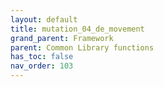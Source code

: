 ```yaml
---
layout: default
title: mutation_04_de_movement
grand_parent: Framework
parent: Common Library functions
has_toc: false
nav_order: 103
---
```

